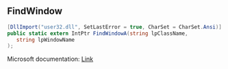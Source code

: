 ## FindWindow

```csharp
[DllImport("user32.dll", SetLastError = true, CharSet = CharSet.Ansi)]
public static extern IntPtr FindWindowA(string lpClassName,
   string lpWindowName
);
```

Microsoft documentation: [Link](https://docs.microsoft.com/en-us/windows/win32/api/winuser/nf-winuser-findwindowa)
